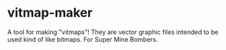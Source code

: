# vitmap-maker
A tool for making "vitmaps"! They are vector graphic files intended to be used kind of like bitmaps. For Super Mine Bombers.
